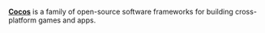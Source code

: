 [**Cocos**](https://cocos.com) is a family of open-source software frameworks for building cross-platform games and apps.
